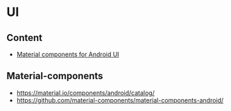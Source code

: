 # UI

## Content
- [Material components for Android UI](https://github.com/LatticeInnovations/awesome-lattice/blob/master/Testing.md#Material-components)

## Material-components
- https://material.io/components/android/catalog/
- https://github.com/material-components/material-components-android/

